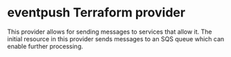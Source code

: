 # eventpush Terraform provider

This provider allows for sending messages to services that allow it.  The initial resource in this provider sends messages to an SQS queue which can enable further processing.
